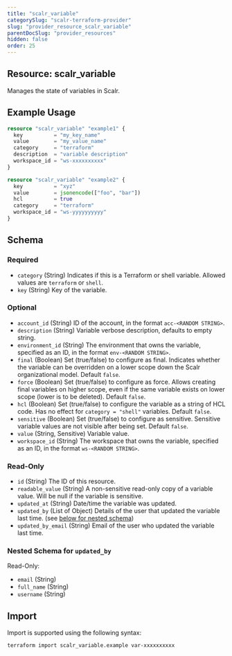 ```yaml
---
title: "scalr_variable"
categorySlug: "scalr-terraform-provider"
slug: "provider_resource_scalr_variable"
parentDocSlug: "provider_resources"
hidden: false
order: 25
---
```

## Resource: scalr_variable

Manages the state of variables in Scalr.

## Example Usage

```terraform
resource "scalr_variable" "example1" {
  key          = "my_key_name"
  value        = "my_value_name"
  category     = "terraform"
  description  = "variable description"
  workspace_id = "ws-xxxxxxxxxx"
}

resource "scalr_variable" "example2" {
  key          = "xyz"
  value        = jsonencode(["foo", "bar"])
  hcl          = true
  category     = "terraform"
  workspace_id = "ws-yyyyyyyyyy"
}
```

<!-- schema generated by tfplugindocs -->
## Schema

### Required

- `category` (String) Indicates if this is a Terraform or shell variable. Allowed values are `terraform` or `shell`.
- `key` (String) Key of the variable.

### Optional

- `account_id` (String) ID of the account, in the format `acc-<RANDOM STRING>`.
- `description` (String) Variable verbose description, defaults to empty string.
- `environment_id` (String) The environment that owns the variable, specified as an ID, in the format `env-<RANDOM STRING>`.
- `final` (Boolean) Set (true/false) to configure as final. Indicates whether the variable can be overridden on a lower scope down the Scalr organizational model. Default `false`.
- `force` (Boolean) Set (true/false) to configure as force. Allows creating final variables on higher scope, even if the same variable exists on lower scope (lower is to be deleted). Default `false`.
- `hcl` (Boolean) Set (true/false) to configure the variable as a string of HCL code. Has no effect for `category = "shell"` variables. Default `false`.
- `sensitive` (Boolean) Set (true/false) to configure as sensitive. Sensitive variable values are not visible after being set. Default `false`.
- `value` (String, Sensitive) Variable value.
- `workspace_id` (String) The workspace that owns the variable, specified as an ID, in the format `ws-<RANDOM STRING>`.

### Read-Only

- `id` (String) The ID of this resource.
- `readable_value` (String) A non-sensitive read-only copy of a variable value. Will be null if the variable is sensitive.
- `updated_at` (String) Date/time the variable was updated.
- `updated_by` (List of Object) Details of the user that updated the variable last time. (see [below for nested schema](#nestedatt--updated_by))
- `updated_by_email` (String) Email of the user who updated the variable last time.

<a id="nestedatt--updated_by"></a>
### Nested Schema for `updated_by`

Read-Only:

- `email` (String)
- `full_name` (String)
- `username` (String)

## Import

Import is supported using the following syntax:

```shell
terraform import scalr_variable.example var-xxxxxxxxxx
```
